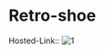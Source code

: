 # Retro-shoe
Hosted-Link::
![1](https://github.com/yadnika10/Retro-shoe/assets/122971264/c7259392-0af7-42a6-b3b0-8fcc4f402b66)
